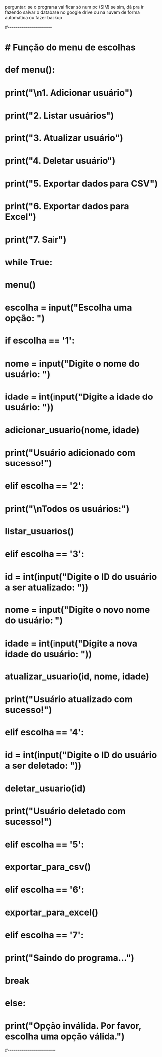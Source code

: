 perguntar:
se o programa vai ficar só num pc (SIM)
    se sim, dá pra ir fazendo
    salvar o database no google drive ou na nuvem de forma automática ou fazer backup







#----------------------
# # Função do menu de escolhas
# def menu():
#     print("\n1. Adicionar usuário")
#     print("2. Listar usuários")
#     print("3. Atualizar usuário")
#     print("4. Deletar usuário")
#     print("5. Exportar dados para CSV")
#     print("6. Exportar dados para Excel")
#     print("7. Sair")


# while True:
#     menu()
#     escolha = input("Escolha uma opção: ")

#     if escolha == '1':
#         nome = input("Digite o nome do usuário: ")
#         idade = int(input("Digite a idade do usuário: "))
#         adicionar_usuario(nome, idade)
#         print("Usuário adicionado com sucesso!")
#     elif escolha == '2':
#         print("\nTodos os usuários:")
#         listar_usuarios()
#     elif escolha == '3':
#         id = int(input("Digite o ID do usuário a ser atualizado: "))
#         nome = input("Digite o novo nome do usuário: ")
#         idade = int(input("Digite a nova idade do usuário: "))
#         atualizar_usuario(id, nome, idade)
#         print("Usuário atualizado com sucesso!")
#     elif escolha == '4':
#         id = int(input("Digite o ID do usuário a ser deletado: "))
#         deletar_usuario(id)
#         print("Usuário deletado com sucesso!")
#     elif escolha == '5':
#         exportar_para_csv()
#     elif escolha == '6':
#         exportar_para_excel()
#     elif escolha == '7':
#         print("Saindo do programa...")
#         break
#     else:
#         print("Opção inválida. Por favor, escolha uma opção válida.")
#------------------------